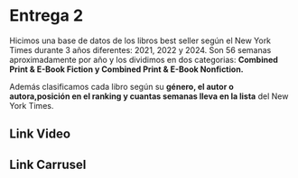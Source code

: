 # Entrega 2
 
Hicimos una base de datos de los libros best seller según el New York Times durante 3 años diferentes: 2021, 2022 y 2024. Son 56 semanas aproximadamente por año y los dividimos en dos categorias: **Combined Print & E-Book Fiction y Combined Print & E-Book Nonfiction.** 

Además clasificamos cada libro según su **género, el autor o autora,posición en el ranking y cuantas semanas lleva en la lista** del New York Times. 

## Link Video


## Link Carrusel